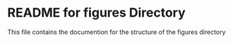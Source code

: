 # README for figures Directory #

This file contains the documention for the structure of the figures directory